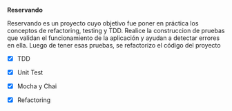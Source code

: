 **Reservando**  

Reservando es un proyecto cuyo objetivo fue poner en práctica los conceptos de refactoring, testing y TDD. Realice la construccion de pruebas que validan el funcionamiento de la aplicación y  ayudan a detectar errores en ella. Luego de tener esas pruebas, se refactorizo el código del proyecto

- [x] TDD
- [x] Unit Test
- [x] Mocha y Chai
- [x] Refactoring

